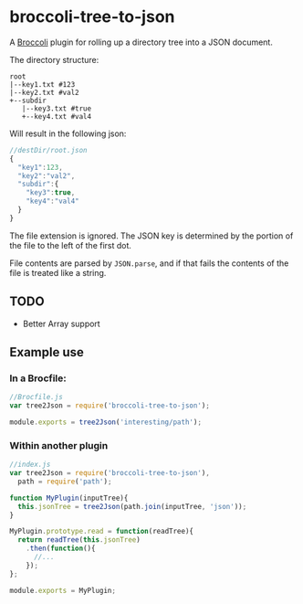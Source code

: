 broccoli-tree-to-json
====================

A [Broccoli](https://github.com/broccolijs/broccoli) plugin for rolling up a directory tree into a JSON document.

The directory structure:
```
root
|--key1.txt #123
|--key2.txt #val2
+--subdir
   |--key3.txt #true
   +--key4.txt #val4
```

Will result in the following json:
```javascript
//destDir/root.json
{
  "key1":123,
  "key2":"val2",
  "subdir":{
    "key3":true,
    "key4":"val4"
  }
}
```

The file extension is ignored. The JSON key is determined by the portion of the file to the left of the first dot.

File contents are parsed by `JSON.parse`, and if that fails the contents of the file is treated like a string.

## TODO

* Better Array support

## Example use

### In a Brocfile:
```javascript
//Brocfile.js
var tree2Json = require('broccoli-tree-to-json');

module.exports = tree2Json('interesting/path');

```

### Within another plugin
```javascript
//index.js
var tree2Json = require('broccoli-tree-to-json'),
  path = require('path');

function MyPlugin(inputTree){
  this.jsonTree = tree2Json(path.join(inputTree, 'json'));
}

MyPlugin.prototype.read = function(readTree){
  return readTree(this.jsonTree)
    .then(function(){
      //...
    });
};

module.exports = MyPlugin; 
```